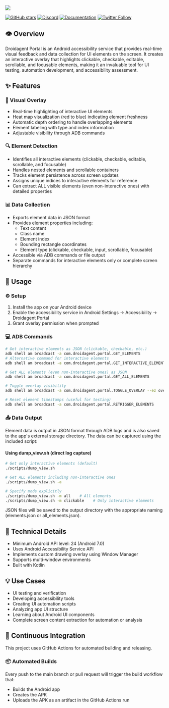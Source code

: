 <picture>
  <source media="(prefers-color-scheme: dark)" srcset="./static/droidrun-dark.png">
  <source media="(prefers-color-scheme: light)" srcset="./static/droidrun.png">
  <img src="./static/droidrun.png"  width="full">
</picture>

[![GitHub stars](https://img.shields.io/github/stars/droidrun/droidrun-portal?style=social)](https://github.com/droidrun/droidrun-portal/stargazers)
[![Discord](https://img.shields.io/discord/1360219330318696488?color=7289DA&label=Discord&logo=discord&logoColor=white)](https://discord.gg/ZZbKEZZkwK)
[![Documentation](https://img.shields.io/badge/Documentation-📕-blue)](https://docs.droidrun.ai)
[![Twitter Follow](https://img.shields.io/twitter/follow/droid_run?style=social)](https://x.com/droid_run)

## 👁️ Overview
Droidagent Portal is an Android accessibility service that provides real-time visual feedback and data collection for UI elements on the screen. It creates an interactive overlay that highlights clickable, checkable, editable, scrollable, and focusable elements, making it an invaluable tool for UI testing, automation development, and accessibility assessment.

## ✨ Features

### 🎨 Visual Overlay
- Real-time highlighting of interactive UI elements
- Heat map visualization (red to blue) indicating element freshness
- Automatic depth ordering to handle overlapping elements
- Element labeling with type and index information
- Adjustable visibility through ADB commands

### 🔍 Element Detection
- Identifies all interactive elements (clickable, checkable, editable, scrollable, and focusable)
- Handles nested elements and scrollable containers
- Tracks element persistence across screen updates
- Assigns unique indices to interactive elements for reference
- Can extract ALL visible elements (even non-interactive ones) with detailed properties

### 📊 Data Collection
- Exports element data in JSON format
- Provides element properties including:
  - Text content
  - Class name
  - Element index
  - Bounding rectangle coordinates
  - Element type (clickable, checkable, input, scrollable, focusable)
- Accessible via ADB commands or file output
- Separate commands for interactive elements only or complete screen hierarchy

## 🚀 Usage

### ⚙️ Setup
1. Install the app on your Android device
2. Enable the accessibility service in Android Settings → Accessibility → Droidagent Portal
3. Grant overlay permission when prompted

### 💻 ADB Commands
```bash
# Get interactive elements as JSON (clickable, checkable, etc.)
adb shell am broadcast -a com.droidagent.portal.GET_ELEMENTS
# Alternative command for interactive elements
adb shell am broadcast -a com.droidagent.portal.GET_INTERACTIVE_ELEMENTS

# Get ALL elements (even non-interactive ones) as JSON
adb shell am broadcast -a com.droidagent.portal.GET_ALL_ELEMENTS

# Toggle overlay visibility
adb shell am broadcast -a com.droidagent.portal.TOGGLE_OVERLAY --ez overlay_visible true/false

# Reset element timestamps (useful for testing)
adb shell am broadcast -a com.droidagent.portal.RETRIGGER_ELEMENTS
```

### 📤 Data Output
Element data is output in JSON format through ADB logs and is also saved to the app's external storage directory. The data can be captured using the included script:

#### Using dump_view.sh (direct log capture)
```bash
# Get only interactive elements (default)
./scripts/dump_view.sh

# Get ALL elements including non-interactive ones
./scripts/dump_view.sh -a

# Specify mode explicitly
./scripts/dump_view.sh -m all    # All elements
./scripts/dump_view.sh -m clickable    # Only interactive elements
```

JSON files will be saved to the output directory with the appropriate naming (elements.json or all_elements.json).

## 🔧 Technical Details
- Minimum Android API level: 24 (Android 7.0)
- Uses Android Accessibility Service API
- Implements custom drawing overlay using Window Manager
- Supports multi-window environments
- Built with Kotlin

## 💡 Use Cases
- UI testing and verification
- Developing accessibility tools
- Creating UI automation scripts
- Analyzing app UI structure
- Learning about Android UI components
- Complete screen content extraction for automation or analysis

## 🔄 Continuous Integration

This project uses GitHub Actions for automated building and releasing.

### 📦 Automated Builds

Every push to the main branch or pull request will trigger the build workflow that:
- Builds the Android app
- Creates the APK
- Uploads the APK as an artifact in the GitHub Actions run
